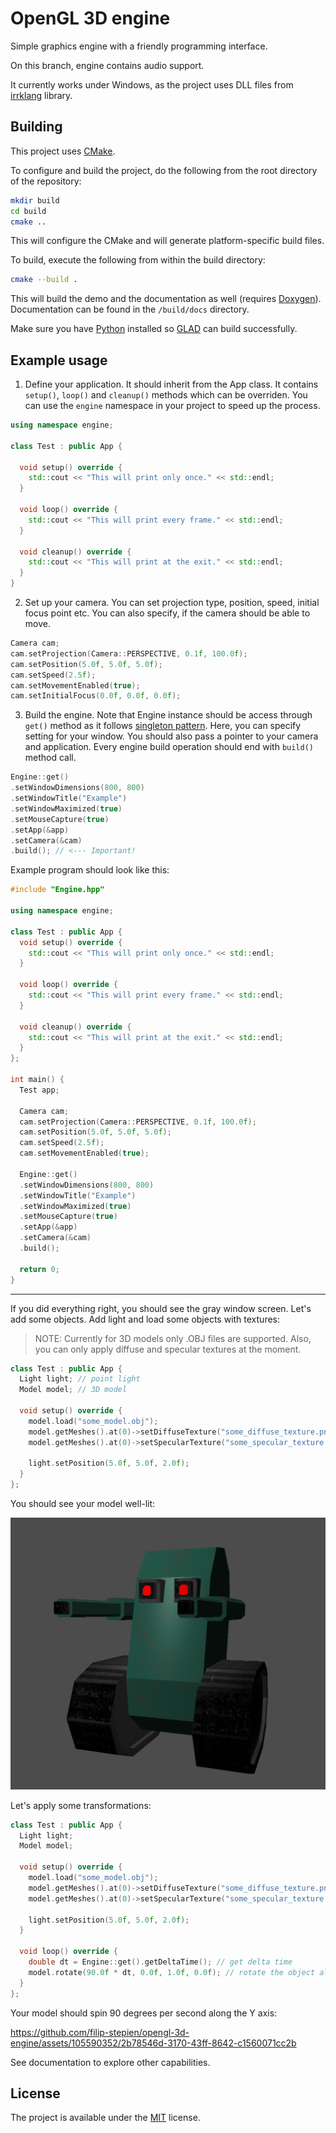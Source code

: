 # OpenGL 3D engine

Simple graphics engine with a friendly programming interface.

On this branch, engine contains audio support.

It currently works under Windows, as the project uses DLL files from [irrklang](https://www.ambiera.com/irrklang/) library.

## Building

This project uses [CMake](https://cmake.org/).

To configure and build the project, do the following from the root directory of the repository:

```bash
mkdir build
cd build
cmake ..
```

This will configure the CMake and will generate platform-specific build files.

To build, execute the following from within the build directory:

```bash
cmake --build .
```

This will build the demo and the documentation as well (requires [Doxygen](https://doxygen.nl/)). Documentation can be found in the `/build/docs` directory.

Make sure you have [Python](https://www.python.org/) installed so [GLAD](https://github.com/Dav1dde/glad) can build successfully.

## Example usage

1. Define your application. It should inherit from the App class. It contains `setup()`, `loop()` and `cleanup()` methods which can be overriden. You can use the `engine` namespace in your project to speed up the process.

```cpp
using namespace engine;

class Test : public App {

  void setup() override {
    std::cout << "This will print only once." << std::endl;
  }

  void loop() override {
    std::cout << "This will print every frame." << std::endl;
  }

  void cleanup() override {
    std::cout << "This will print at the exit." << std::endl;
  }
}
```

2. Set up your camera. You can set projection type, position, speed, initial focus point etc. You can also specify, if the camera should be able to move.

```cpp
Camera cam;
cam.setProjection(Camera::PERSPECTIVE, 0.1f, 100.0f);
cam.setPosition(5.0f, 5.0f, 5.0f);
cam.setSpeed(2.5f);
cam.setMovementEnabled(true);
cam.setInitialFocus(0.0f, 0.0f, 0.0f);
```

3.  Build the engine. Note that Engine instance should be access through `get()` method as it follows [singleton pattern](https://en.wikipedia.org/wiki/Singleton_pattern). Here, you can specify setting for your window. You should also pass a pointer to your camera and application. Every engine build operation should end with `build()` method call.

```cpp
Engine::get()
.setWindowDimensions(800, 800)
.setWindowTitle("Example")
.setWindowMaximized(true)
.setMouseCapture(true)
.setApp(&app)
.setCamera(&cam)
.build(); // <--- Important!
```

Example program should look like this:

```cpp
#include "Engine.hpp"

using namespace engine;

class Test : public App {
  void setup() override {
    std::cout << "This will print only once." << std::endl;
  }

  void loop() override {
    std::cout << "This will print every frame." << std::endl;
  }

  void cleanup() override {
    std::cout << "This will print at the exit." << std::endl;
  }
};

int main() {
  Test app;

  Camera cam;
  cam.setProjection(Camera::PERSPECTIVE, 0.1f, 100.0f);
  cam.setPosition(5.0f, 5.0f, 5.0f);
  cam.setSpeed(2.5f);
  cam.setMovementEnabled(true);

  Engine::get()
  .setWindowDimensions(800, 800)
  .setWindowTitle("Example")
  .setWindowMaximized(true)
  .setMouseCapture(true)
  .setApp(&app)
  .setCamera(&cam)
  .build();

  return 0;
}
```

---

If you did everything right, you should see the gray window screen.
Let's add some objects. Add light and load some objects with textures:

> NOTE: Currently for 3D models only .OBJ files are supported.
> Also, you can only apply diffuse and specular textures at the moment.

```cpp
class Test : public App {
  Light light; // point light
  Model model; // 3D model

  void setup() override {
    model.load("some_model.obj");
    model.getMeshes().at(0)->setDiffuseTexture("some_diffuse_texture.png");
    model.getMeshes().at(0)->setSpecularTexture("some_specular_texture.png");

    light.setPosition(5.0f, 5.0f, 2.0f);
  }
};
```

You should see your model well-lit:

![Example model](https://raw.githubusercontent.com/filip-stepien/opengl-3d-engine/main/example/media/example1.png)

Let's apply some transformations:

```cpp
class Test : public App {
  Light light;
  Model model;

  void setup() override {
    model.load("some_model.obj");
    model.getMeshes().at(0)->setDiffuseTexture("some_diffuse_texture.png");
    model.getMeshes().at(0)->setSpecularTexture("some_specular_texture.png");

    light.setPosition(5.0f, 5.0f, 2.0f);
  }

  void loop() override {
    double dt = Engine::get().getDeltaTime(); // get delta time
    model.rotate(90.0f * dt, 0.0f, 1.0f, 0.0f); // rotate the object along the Y axis
  }
};
```

Your model should spin 90 degrees per second along the Y axis:

https://github.com/filip-stepien/opengl-3d-engine/assets/105590352/2b78546d-3170-43ff-8642-c1560071cc2b

See documentation to explore other capabilities.

## License

The project is available under the [MIT](https://en.wikipedia.org/wiki/MIT_License) license.
